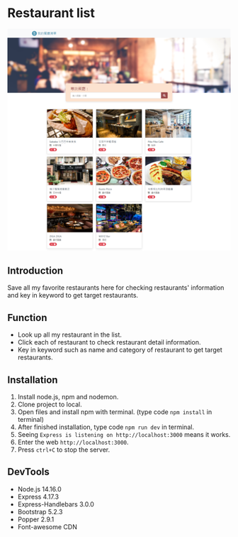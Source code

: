 # Restaurant list
![image](https://github.com/Laylalll/restautantlist-express/blob/main/public/images/screenshot.png)

## Introduction
Save all my favorite restaurants here for checking restaurants' information and key in keyword to get target restaurants.

## Function
- Look up all my restaurant in the list.
- Click each of restaurant to check restaurant detail information.
- Key in keyword such as name and category of restaurant to get target restaurants.

## Installation
1. Install node.js, npm and nodemon.
2. Clone project to local. 
3. Open files and install npm with terminal. (type code ```npm install``` in terminal)
4. After finished installation, type code ```npm run dev``` in terminal.
5. Seeing `Express is listening on http://localhost:3000` means it works. 
6. Enter the web `http://localhost:3000`.
7. Press `ctrl+C` to stop the server.

## DevTools
- Node.js 14.16.0
- Express 4.17.3
- Express-Handlebars 3.0.0
- Bootstrap 5.2.3
- Popper 2.9.1
- Font-awesome CDN
